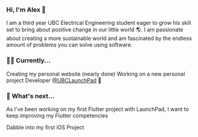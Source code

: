 ### Hi, I'm Alex 👋

I am a third year UBC Electrical Engineering student eager to grow his skill set to bring about positive change in our little world 🌎.
I am passionate about creating a more sustainable world and am fascinated by the endless amount of problems you can solve using software. 

### 🧑‍💻 Currently...
Creating my personal website (nearly done)
Working on a new personal project
Developer [@UBCLaunchPad](https://ubclaunchpad.com/) 🚀

### 🔮 What's next...
As I've been working on my first Flutter project with LaunchPad, I want to keep improving my Flutter competencies

Dabble into my first iOS Project
<!--
**AlexLassooij/AlexLassooij** is a ✨ _special_ ✨ repository because its `README.md` (this file) appears on your GitHub profile.

Here are some ideas to get you started:

- 🔭 I’m currently working on ...
- 🌱 I’m currently learning ...
- 👯 I’m looking to collaborate on ...
- 🤔 I’m looking for help with ...
- 💬 Ask me about ...
- 📫 How to reach me: ...
- 😄 Pronouns: ...
- ⚡ Fun fact: ...
-->
